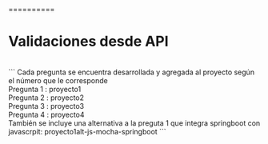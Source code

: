 
==========

# Validaciones desde API

<br>
```
Cada pregunta se encuentra desarrollada y agregada al proyecto según el número que le corresponde
<br>
Pregunta 1 : proyecto1
<br>
Pregunta 2 : proyecto2
<br>
Pregunta 3 : proyecto3
<br>
Pregunta 4 : proyecto4
<br>
También se incluye una alternativa a la preguta 1 que integra springboot con javascrpit: proyecto1alt-js-mocha-springboot
```






 
